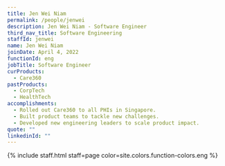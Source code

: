 ```yaml
---
title: Jen Wei Niam
permalink: /people/jenwei
description: Jen Wei Niam - Software Engineer
third_nav_title: Software Engineering
staffId: jenwei
name: Jen Wei Niam
joinDate: April 4, 2022
functionId: eng
jobTitle: Software Engineer
curProducts:
  - Care360
pastProducts:
  - CorpTech
  - HealthTech
accomplishments:
  - Rolled out Care360 to all PHIs in Singapore.
  - Built product teams to tackle new challenges.
  - Developed new engineering leaders to scale product impact.
quote: ""
linkedinId: ""
---
```


{% include staff.html staff=page color=site.colors.function-colors.eng %}
